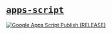 # [`apps-script`](https://github.com/jimmy-zhening-luo/apps-script)
[![Google Apps Script Publish (RELEASE)](https://github.com/jimmy-zhening-luo/apps-script/actions/workflows/RELEASE.yml/badge.svg)](https://github.com/jimmy-zhening-luo/apps-script/actions/workflows/RELEASE.yml)
